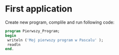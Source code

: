 # First application

Create new program, complile and run following code:

```pascal
program Pierwszy_Program;
begin
 writeln ('Moj pierwszy program w Pascalu' );
 readln
end.
```
